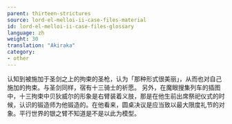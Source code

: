 ```yaml
---
parent: thirteen-strictures
source: lord-el-melloi-ii-case-files-material
id: lord-el-melloi-ii-case-files-glossary
language: zh
weight: 30
translation: "Akiraka"
category:
- other
---
```


认知到被施加于圣剑之上的拘束的圣枪，认为「那种形式很美丽」，从而也对自己施加的拘束。与圣剑同样，宿有十三骑士的祈愿。
另外，在魔眼搜集列车的插图中，十三拘束中贝狄威尔的形象是右臂装着义肢，那是在他生前出席祭祀仪式的时候，认识的锻造师为他锻造的。在他看来，圆桌决议是应当致以最大限度礼节的对象。平行世界的银之臂不知道是不是以此为模型。
